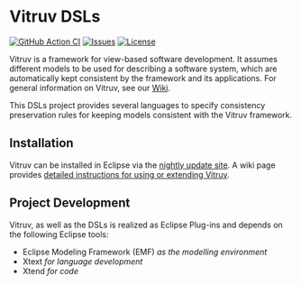 # Vitruv DSLs
[![GitHub Action CI](https://github.com/vitruv-tools/Vitruv-DSLs/workflows/CI/badge.svg)](https://github.com/vitruv-tools/Vitruv-DSLs/actions?query=workflow%3ACI)
[![Issues](https://img.shields.io/github/issues/vitruv-tools/Vitruv.svg)](https://github.com/vitruv-tools/Vitruv/issues)
[![License](https://img.shields.io/github/license/vitruv-tools/Vitruv.svg)](https://raw.githubusercontent.com/vitruv-tools/Vitruv/master/LICENSE)

Vitruv is a framework for view-based software development. It assumes different models to be used for describing a software system,
which are automatically kept consistent by the framework and its applications. For general information on Vitruv, see our [Wiki](http://vitruv.tools).

This DSLs project provides several languages to specify consistency preservation rules for keeping models consistent with the Vitruv framework.

## Installation
Vitruv can be installed in Eclipse via the [nightly update site](http://vitruv.tools/updatesite/nightly). A wiki page provides [detailed instructions for using or extending Vitruv](https://github.com/vitruv-tools/Vitruv/wiki/Getting-Started).

## Project Development

Vitruv, as well as the DSLs is realized as Eclipse Plug-ins and depends on the following Eclipse tools:
- Eclipse Modeling Framework (EMF) _as the modelling environment_
- Xtext _for language development_
- Xtend _for code_
